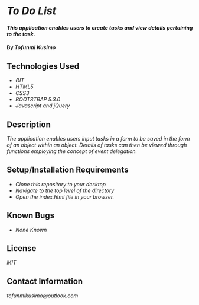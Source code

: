 # _To Do List_

#### _This application enables users to create tasks and view details pertaining to the task._

#### By _**Tofunmi Kusimo**_

## Technologies Used

* _GIT_
* _HTML5_
* _CSS3_
* _BOOTSTRAP 5.3.0_
* _Javascript and jQuery_


## Description

_The application enables users input tasks in a form to be saved in the form of an object within an object. Details of tasks can then be viewed through functions employing the concept of event delegation._

## Setup/Installation Requirements

* _Clone this repository to your desktop_
* _Navigate to the top level of the directory_
* _Open the index.html file in your browser._


## Known Bugs

* _None Known_


## License

_MIT_

## Contact Information

_tofunmikusimo@outlook.com_